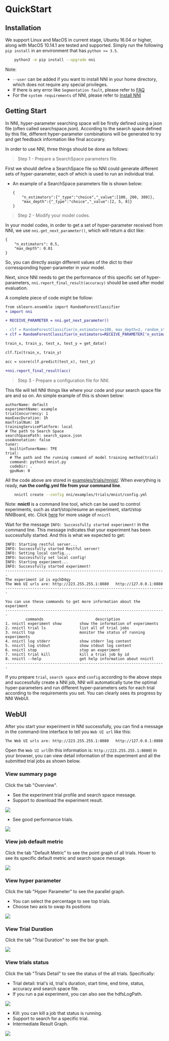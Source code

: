 # QuickStart

## Installation

We support Linux and MacOS in current stage, Ubuntu 16.04 or higher, along with MacOS 10.14.1 are tested and supported. Simply run the following `pip install` in an environment that has `python >= 3.5`.

```bash
    python3 -m pip install --upgrade nni
```

Note:

* `--user` can be added if you want to install NNI in your home directory, which does not require any special privileges.
* If there is any error like `Segmentation fault`, please refer to [FAQ][1]
* For the `system requirements` of NNI, please refer to [Install NNI][2]

## Getting Start

In NNI, hyper-parameter searching space will be firstly defined using a json file (often called searchspace.json). According to the search space defined by this file, different hyper-parameter combinations will be generated to try and get feedback information like final accurary.

In order to use NNI, three things should be done as follows:

> Step 1 - Prepare a SearchSpace parameters file. 
 
First we should define a SearchSpace file so NNI could generate different sets of hyper-parameter, each of which is used to run an individual trial.

 - An example of a SearchSpace parameters file is shown below: 
    ```
    {
        "n_estimators":{"_type":"choice","_value":[100, 200, 300]},
        "max_depth":{"_type":"choice","_value":[2, 5, 8]}
    }
    ```
> Step 2 - Modify your model codes. 

In your model codes, in order to get a set of hyper-parameter received from NNI, we use `nni.get_next_parameter()`, which will return a dict like:
```
{
    "n_estimators": 0.5,
    "max_depth": 0.01
}
```
So, you can directly assign different values of the dict to their corressponding hyper-parameter in your model.

Next, since NNI needs to get the performance of this specific set of hyper-parameters, `nni.report_final_result(accuracy)` should be used after model evaluation.

A complete piece of code might be follow:
```diff
from sklearn.ensemble import RandomForestClassifier
+ import nni

+ RECEIVE_PARAMETER = nni.get_next_parameter()

- clf = RandomForestClassifier(n_estimators=100, max_depth=2, random_state=0)
+ clf = RandomForestClassifier(n_estimators=RECEIVE_PARAMETER['n_estimators'], max_depth=RECEIVE_PARAMETER['max_depth'], random_state=0)

train_x, train_y, test_x, test_y = get_data()

clf.fix(train_x, train_y)

acc = score(clf.predict(test_x), test_y)

+nni.report_final_result(acc)
```

> Step 3 - Prepare a configuration file for NNI.

This file will tell NNI things like where your code and your search space file are and so on. An simple example of this is shown below:

```
authorName: default
experimentName: example
trialConcurrency: 1
maxExecDuration: 1h
maxTrialNum: 10
trainingServicePlatform: local
# The path to Search Space
searchSpacePath: search_space.json
useAnnotation: false
tuner:
  builtinTunerName: TPE
trial:
  # The path and the running command of model training method(trial)
  command: python3 mnist.py
  codeDir: .
  gpuNum: 0
```


All the code above are stored in [examples/trials/mnist/][8]. When everything is ready, **run the config.yml file from your command line**.

```bash
    nnictl create --config nni/examples/trials/mnist/config.yml
```

Note: **nnictl** is a command line tool, which can be used to control experiments, such as start/stop/resume an experiment, start/stop NNIBoard, etc. Click [here][6] for more usage of `nnictl`

Wait for the message `INFO: Successfully started experiment!` in the command line. This message indicates that your experiment has been successfully started. And this is what we expected to get:

```
INFO: Starting restful server...
INFO: Successfully started Restful server!
INFO: Setting local config...
INFO: Successfully set local config!
INFO: Starting experiment...
INFO: Successfully started experiment!
-----------------------------------------------------------------------
The experiment id is egchD4qy
The Web UI urls are: http://223.255.255.1:8080   http://127.0.0.1:8080
-----------------------------------------------------------------------

You can use these commands to get more information about the experiment
-----------------------------------------------------------------------
         commands                       description
1. nnictl experiment show        show the information of experiments
2. nnictl trial ls               list all of trial jobs
3. nnictl top                    monitor the status of running experiments
4. nnictl log stderr             show stderr log content
5. nnictl log stdout             show stdout log content
6. nnictl stop                   stop an experiment
7. nnictl trial kill             kill a trial job by id
8. nnictl --help                 get help information about nnictl
-----------------------------------------------------------------------
```

If you prepare `trial`, `search space` and `config` according to the above steps and successfully create a NNI job, NNI will automatically tune the optimal hyper-parameters and run different hyper-parameters sets for each trial according to the requirements you set. You can clearly sees its progress by NNI WebUI.

## WebUI

After you start your experiment in NNI successfully, you can find a message in the command-line interface to tell you `Web UI url` like this:

```
The Web UI urls are: http://223.255.255.1:8080   http://127.0.0.1:8080
```

Open the `Web UI url`(In this information is: `http://223.255.255.1:8080`) in your browser, you can view detail information of the experiment and all the submitted trial jobs as shown below.

### View summary page

Click the tab "Overview".

* See the experiment trial profile and search space message.
* Support to download the experiment result.

![](./img/over1.png)
* See good performance trials.

![](./img/over2.png)

### View job default metric

Click the tab "Default Metric" to see the point graph of all trials. Hover to see its specific default metric and search space message.

![](./img/accuracy.png)

### View hyper parameter

Click the tab "Hyper Parameter" to see the parallel graph.

* You can select the percentage to see top trials.
* Choose two axis to swap its positions

![](./img/hyperPara.png)

### View Trial Duration

Click the tab "Trial Duration" to see the bar graph.

![](./img/trial_duration.png)

### View trials status 

Click the tab "Trials Detail" to see the status of the all trials. Specifically:

* Trial detail: trial's id, trial's duration, start time, end time, status, accuracy and search space file.
* If you run a pai experiment, you can also see the hdfsLogPath.

![](./img/table_openrow.png)

* Kill: you can kill a job that status is running.
* Support to search for a specific trial.
* Intermediate Result Graph.

![](./img/intermediate.png)

[1]: https://github.com/Microsoft/nni/blob/master/docs/FAQ.md
[2]: https://github.com/Microsoft/nni/blob/master/docs/Installation.md
[3]: https://github.com/Microsoft/nni/blob/master/examples/trials/mnist/search_space.json
[4]: https://github.com/Microsoft/nni/blob/master/examples/trials/mnist/mnist.py
[5]: https://github.com/Microsoft/nni/blob/master/examples/trials/mnist/config.yml
[6]: https://github.com/Microsoft/nni/blob/master/docs/NNICTLDOC.md
[7]: https://github.com/Microsoft/nni/blob/43981d732fefee9d938620f2c959bf8411bd3a29/examples/trials/mnist/mnist_without_nni.py
[8]: https://github.com/Microsoft/nni/tree/master/examples/trials/mnist